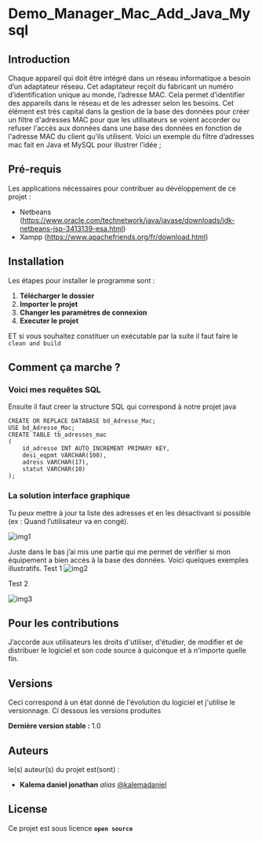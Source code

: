 # Demo_Manager_Mac_Add_Java_Mysql
## Introduction 
Chaque appareil qui doit être intégré dans un réseau informatique a besoin d’un adaptateur réseau. Cet adaptateur reçoit du fabricant un numéro d’identification unique au monde, l’adresse MAC. Cela permet d’identifier des appareils dans le réseau et de les adresser selon les besoins. Cet élément est très capital dans la gestion de la base des données pour créer un filtre d'adresses MAC pour que les utilisateurs se voient accorder ou refuser l'accès aux données dans une base des données en fonction de l'adresse MAC du client qu'ils utilisent. Voici un exemple du filtre d’adresses mac fait en Java et MySQL pour illustrer l’idée ;

## Pré-requis

Les applications nécessaires pour contribuer au dévéloppement de ce projet :

- Netbeans (https://www.oracle.com/technetwork/java/javase/downloads/jdk-netbeans-jsp-3413139-esa.html)
- Xampp (https://www.apachefriends.org/fr/download.html)

## Installation

Les étapes pour installer le programme sont :

1. **Télécharger le dossier**
2. **Importer le projet**
3. **Changer les paramètres de connexion** 
4. **Executer le projet**

ET si vous souhaitez constituer un exécutable par la suite il faut faire le ``clean and build ``

## Comment ça marche ?

### Voici mes requêtes SQL 

Ensuite il faut creer la structure SQL qui correspond à notre projet java

```
CREATE OR REPLACE DATABASE bd_Adresse_Mac;
USE bd_Adresse_Mac;
CREATE TABLE tb_adresses_mac 
(
    id_adresse INT AUTO_INCREMENT PRIMARY KEY,
    desi_eqpmt VARCHAR(100),
    adress VARCHAR(17),
    statut VARCHAR(10)
);

```

### La solution interface graphique
Tu peux mettre à jour ta liste des adresses et en les désactivant si possible (ex : Quand l’utilisateur va en congé).

![img1](https://user-images.githubusercontent.com/51014164/142858217-07379e3e-645f-45e3-8939-316d2e5d903f.JPG)

Juste dans le bas j’ai mis une partie qui me permet de vérifier si mon équipement a bien accès à la base des données. Voici quelques exemples illustratifs.
Test 1
![img2](https://user-images.githubusercontent.com/51014164/142858291-282093a4-a3a9-4f02-829c-1e3755347cb7.JPG)

Test 2

![img3](https://user-images.githubusercontent.com/51014164/142858330-045fe90f-bc68-45f3-8039-b36e2821c02e.JPG)

## Pour les contributions

J’accorde aux utilisateurs les droits d'utiliser, d'étudier, de modifier et de distribuer le logiciel et son code source à quiconque et à n'importe quelle fin.

## Versions
Ceci correspond à un état donné de l'évolution du logiciel et j'utilise le versionnage. Ci dessous les versions produites

**Dernière version stable :** 1.0

## Auteurs
le(s) auteur(s) du projet est(sont) :
* **Kalema daniel jonathan** _alias_ [@kalemadaniel](https://github.com/kalemadaniel)

## License

Ce projet est sous licence **``open source``** 

